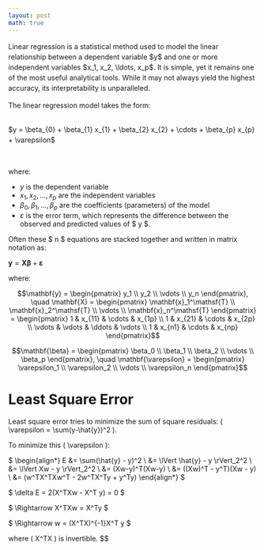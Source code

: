 ```yaml
---
layout: post
math: true
---
```

<p style="margin-bottom: 1em; line-height: 1.5;">Linear regression is a statistical method used to model the linear relationship between a dependent variable $y$ and one or more independent variables $x_1, x_2, \ldots, x_p$. It is simple, yet it remains one of the most useful analytical tools. While it may not always yield the highest accuracy, its interpretability is unparalleled.</p>

<p style="margin-bottom: 2em; line-height: 1.5;">The linear regression model takes the form:</p>

<p style="margin-bottom: 1em; line-height: 1.5;">$y = \beta_{0} + \beta_{1} x_{1} + \beta_{2} x_{2} + \cdots + \beta_{p} x_{p} + \varepsilon$</p>
<br>


where:  

- $y$ is the dependent variable  
- $x_1, x_2, \ldots, x_p$ are the independent variables  
- $\beta_0, \beta_1, \ldots, \beta_p$ are the coefficients (parameters) of the model  
- $\varepsilon$ is the error term, which represents the difference between the observed and predicted values of $ y $.

Often these $ n $ equations are stacked together and written in matrix notation as:

$\mathbf{y} = \mathbf{X} \mathbf\beta + \mathbf\varepsilon$

where:


$$\mathbf{y} = \begin{pmatrix} y_1 \\ y_2 \\ \vdots \\ y_n \end{pmatrix}, \quad 
\mathbf{X} = \begin{pmatrix} 
    \mathbf{x}_1^\mathsf{T} \\ 
    \mathbf{x}_2^\mathsf{T} \\ 
    \vdots \\ 
    \mathbf{x}_n^\mathsf{T} 
\end{pmatrix} = \begin{pmatrix} 
    1 & x_{11} & \cdots & x_{1p} \\ 
    1 & x_{21} & \cdots & x_{2p} \\ 
    \vdots & \vdots & \ddots & \vdots \\ 
    1 & x_{n1} & \cdots & x_{np} 
\end{pmatrix}$$


$$\mathbf{\beta} = \begin{pmatrix} \beta_0 \\ \beta_1 \\ \beta_2 \\ \vdots \\ \beta_p \end{pmatrix}, \quad 
\mathbf{\varepsilon} = \begin{pmatrix} \varepsilon_1 \\ \varepsilon_2 \\ \vdots \\ \varepsilon_n \end{pmatrix}$$


# Least Square Error

Least square error tries to minimize the sum of square residuals: \( \varepsilon = \sum(y-\hat{y})^2 \).

To minimize this \( \varepsilon \):

$ \begin{align*} E &= \sum(\hat{y} - y)^2 \\ &= \lVert \hat{y} - y \rVert_2^2 \\ &= \lVert Xw - y \rVert_2^2 \\ &= (Xw-y)^T(Xw-y) \\ &= ((Xw)^T - y^T)(Xw - y) \\ &= (w^TX^TXw^T - 2w^TX^Ty + y^Ty) \end{align*} $

$ \delta E = 2(X^TXw - X^T y) = 0 $

$ \Rightarrow X^TXw = X^Ty $

$ \Rightarrow w = (X^TX)^{-1}X^T y $

where \( X^TX \) is invertible.
$$
